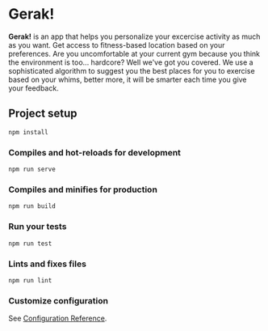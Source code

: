 # Gerak!

__Gerak!__ is an app that helps you personalize your excercise activity as much as you want. Get access to fitness-based location based on your preferences. Are you uncomfortable at your current gym because you think the environment is too... hardcore? Well we've got you covered. We use a sophisticated algorithm to suggest you the best places for you to exercise based on your whims, better more, it will be smarter each time you give your feedback.

## Project setup
```
npm install
```

### Compiles and hot-reloads for development
```
npm run serve
```

### Compiles and minifies for production
```
npm run build
```

### Run your tests
```
npm run test
```

### Lints and fixes files
```
npm run lint
```

### Customize configuration
See [Configuration Reference](https://cli.vuejs.org/config/).
